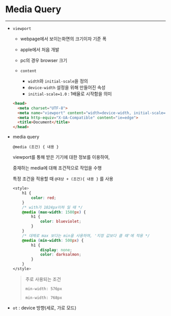 # Media Query

---

- `viewport`

  - webpage에서 보이는화면의 크기이자 기준 폭

  - apple에서 처음 개발

  - pc의 경우 browser 크기
  - `content`
    - `width`와 `initial-scale`을 정의
    - `device-width` 설정을 위해 만들어진 속성
    - `initial-scale=1.0` : 1배율로 시작함을 의미

  ```html
  <head>
    <meta charset="UTF-8">
    <meta name="viewport" content="width=device-width, initial-scale=1.0">
    <meta http-equiv="X-UA-Compatible" content="ie=edge">
    <title>Document</title>
  </head>
  ```

- media query

  `@media (조건) { 내용 }`

  viewport를 통해 받은 기기에 대한 정보를 이용하여,

  중재하는 media에 대해 조건적으로 작업을 수행 

  특정 조건을 적용할 때 `@대상 + (조건){ 내용 }` 를 사용

  ```css
  <style>
      h1 {
          color: red;
      }
      /* with가 1024px이하 일 때 */
      @media (max-width: 1580px) {
          h1 {
              color: blueviolet;
          }
      }
      /* 대체로 max 보다는 min을 사용하며, '지정 값보다 클 때'에 적용 */
      @media (min-width: 500px) {
          h1 {
              display: none;
              color: darksalmon;
          }
      }
  </style>
  ```

  > 주로 사용되는 조건
  >
  > `min-width: 576px`
  >
  > `min-width: 768px`
- `ot` : device 방향(세로, 가로 모드)
